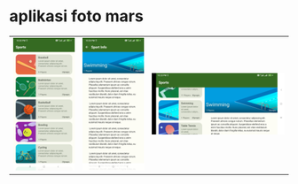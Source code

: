# aplikasi foto mars
<table>
  <tr>
    <td><img src="1720193065985.jpg"></td>
    <td><img src="1720193065980.jpg"></td>
    <td><img src="1720193065976.jpg"></td>
  </tr>
</table>
